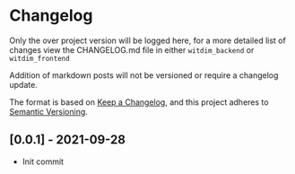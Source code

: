 # Changelog

Only the over project version will be logged here, for a more detailed list of changes view the CHANGELOG.md file in either `witdim_backend` or `witdim_frontend`

Addition of markdown posts will not be versioned or require a changelog update.

The format is based on [Keep a Changelog](https://keepachangelog.com/en/1.0.0/),
and this project adheres to [Semantic Versioning](https://semver.org/spec/v2.0.0.html).

## [0.0.1] - 2021-09-28

- Init commit
